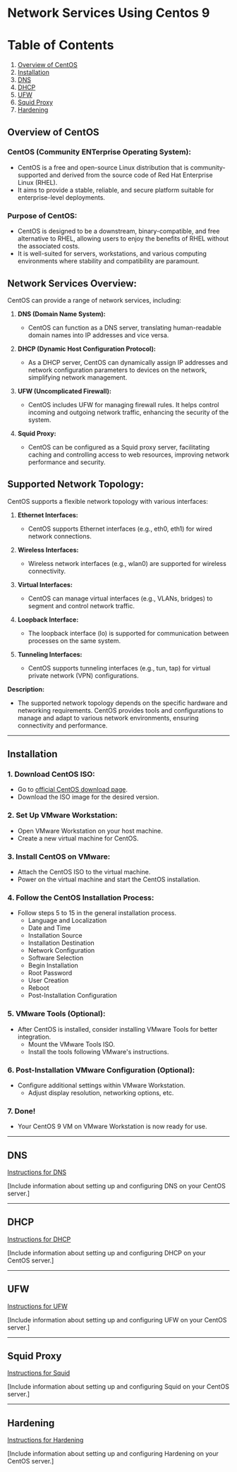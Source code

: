 # Network Services Using Centos 9
# Table of Contents
1. [Overview of CentOS](#Overview)
2. [Installation](#install)
3. [DNS](#dns)
4. [DHCP](#dhcp)
5. [UFW](#ufw)
6. [Squid Proxy](#squid-proxy)
7. [Hardening](#hardening)
## Overview of CentOS <a name="Overview"></a>

### CentOS (Community ENTerprise Operating System):

- CentOS is a free and open-source Linux distribution that is community-supported and derived from the source code of Red Hat Enterprise Linux (RHEL).
- It aims to provide a stable, reliable, and secure platform suitable for enterprise-level deployments.

### Purpose of CentOS:

- CentOS is designed to be a downstream, binary-compatible, and free alternative to RHEL, allowing users to enjoy the benefits of RHEL without the associated costs.
- It is well-suited for servers, workstations, and various computing environments where stability and compatibility are paramount.

## Network Services Overview:

CentOS can provide a range of network services, including:

1. **DNS (Domain Name System):**
   - CentOS can function as a DNS server, translating human-readable domain names into IP addresses and vice versa.

2. **DHCP (Dynamic Host Configuration Protocol):**
   - As a DHCP server, CentOS can dynamically assign IP addresses and network configuration parameters to devices on the network, simplifying network management.

3. **UFW (Uncomplicated Firewall):**
   - CentOS includes UFW for managing firewall rules. It helps control incoming and outgoing network traffic, enhancing the security of the system.

4. **Squid Proxy:**
   - CentOS can be configured as a Squid proxy server, facilitating caching and controlling access to web resources, improving network performance and security.

## Supported Network Topology:

CentOS supports a flexible network topology with various interfaces:

1. **Ethernet Interfaces:**
   - CentOS supports Ethernet interfaces (e.g., eth0, eth1) for wired network connections.

2. **Wireless Interfaces:**
   - Wireless network interfaces (e.g., wlan0) are supported for wireless connectivity.

3. **Virtual Interfaces:**
   - CentOS can manage virtual interfaces (e.g., VLANs, bridges) to segment and control network traffic.

4. **Loopback Interface:**
   - The loopback interface (lo) is supported for communication between processes on the same system.

5. **Tunneling Interfaces:**
   - CentOS supports tunneling interfaces (e.g., tun, tap) for virtual private network (VPN) configurations.

**Description:**
- The supported network topology depends on the specific hardware and networking requirements. CentOS provides tools and configurations to manage and adapt to various network environments, ensuring connectivity and performance.

---

## Installation <a name="install"></a>

### 1. Download CentOS ISO:
- Go to [official CentOS download page](https://www.centos.org/centos-stream/).
- Download the ISO image for the desired version.

### 2. Set Up VMware Workstation:
- Open VMware Workstation on your host machine.
- Create a new virtual machine for CentOS.

### 3. Install CentOS on VMware:
- Attach the CentOS ISO to the virtual machine.
- Power on the virtual machine and start the CentOS installation.

### 4. Follow the CentOS Installation Process:
- Follow steps 5 to 15 in the general installation process.
  - Language and Localization
  - Date and Time
  - Installation Source
  - Installation Destination
  - Network Configuration
  - Software Selection
  - Begin Installation
  - Root Password
  - User Creation
  - Reboot
  - Post-Installation Configuration

### 5. VMware Tools (Optional):
- After CentOS is installed, consider installing VMware Tools for better integration.
  - Mount the VMware Tools ISO.
  - Install the tools following VMware's instructions.

### 6. Post-Installation VMware Configuration (Optional):
- Configure additional settings within VMware Workstation.
  - Adjust display resolution, networking options, etc.

### 7. Done!
- Your CentOS 9 VM on VMware Workstation is now ready for use.

---

## DNS <a name="dns"></a>

[Instructions for DNS](DNS/README.md)

[Include information about setting up and configuring DNS on your CentOS server.]

---

## DHCP <a name="dhcp"></a>

[Instructions for DHCP](DHCP/README.md)

[Include information about setting up and configuring DHCP on your CentOS server.]

---

## UFW <a name="ufw"></a>

[Instructions for UFW](UFW/README.md)

[Include information about setting up and configuring UFW on your CentOS server.]

---

## Squid Proxy <a name="squid-proxy"></a>

[Instructions for Squid](SQUID/README.md)

[Include information about setting up and configuring Squid on your CentOS server.]

---

## Hardening <a name="Hardening"></a>

[Instructions for Hardening](Hardening/README.md)

[Include information about setting up and configuring Hardening on your CentOS server.]